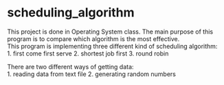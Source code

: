 # scheduling_algorithm

This project is done in Operating System class. The main purpose of this program is to compare which algorithm is the most effective.<br>
This program is implementing three different kind of scheduling algorithm:<br> 1. first come first serve 
                                                                               2. shortest job first
                                                                               3. round robin
                                                                                                                           

There are two different ways of getting data:<br> 1. reading data from text file
                                                  2. generating random numbers
                                              
